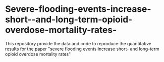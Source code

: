 # Severe-flooding-events-increase-short--and-long-term-opioid-overdose-mortality-rates-
This repository provide the data and code to reproduce the quantitative results for the paper "severe flooding events increase short- and long-term opioid overdose mortality rates"
